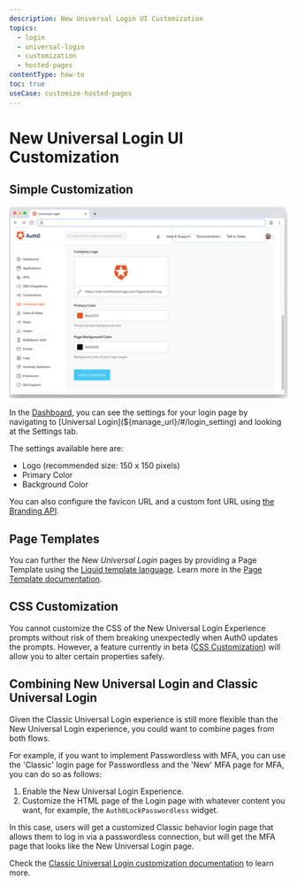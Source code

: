 ```yaml
---
description: New Universal Login UI Customization
topics:
  - login
  - universal-login
  - customization
  - hosted-pages
contentType: how-to
toc: true
useCase: customize-hosted-pages
---
```

# New Universal Login UI Customization

## Simple Customization

![Customization Settings for Login Page](/media/articles/universal-login/settings.png)

In the [Dashboard](${manage_url}), you can see the settings for your login page by navigating to [Universal Login](${manage_url}/#/login_setting) and looking at the Settings tab.

The settings available here are:

* Logo (recommended size: 150 x 150 pixels)
* Primary Color
* Background Color

You can also configure the favicon URL and a custom font URL using [the Branding API](/api/management/v2#!/Branding). 

## Page Templates

You can further the New <dfn data-key="universal-login">Universal Login</dfn> pages by providing a Page Template using the [Liquid template language](https://shopify.github.io/liquid/). Learn more in the [Page Template documentation](/universal-login/page-templates).

## CSS Customization

You cannot customize the CSS of the New Universal Login Experience prompts without risk of them breaking unexpectedly when Auth0 updates the prompts. However, a feature currently in beta ([CSS Customization](/universal-login/css-customization)) will allow you to alter certain properties safely.

## Combining New Universal Login and Classic Universal Login

Given the Classic Universal Login experience is still more flexible than the New Universal Login experience, you could want to combine pages from both flows. 

For example, if you want to implement Passwordless with MFA, you can use the 'Classic' login page for Passwordless and the 'New' MFA page for MFA, you can do so as follows:

1. Enable the New Universal Login Experience.
1. Customize the HTML page of the Login page with whatever content you want, for example, the `Auth0LockPasswordless` widget. 

In this case, users will get a customized Classic behavior login page that allows them to log in via a passwordless connection, but will get the MFA page that looks like the New Universal Login page.

Check the [Classic Universal Login customization documentation](/universal-login/customization-classic) to learn more.

